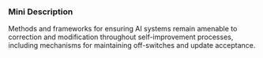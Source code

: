 ### Mini Description

Methods and frameworks for ensuring AI systems remain amenable to correction and modification throughout self-improvement processes, including mechanisms for maintaining off-switches and update acceptance.
